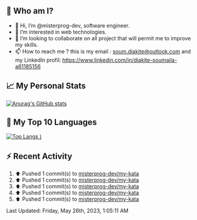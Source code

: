 ## **🔎 Who am I?**
- 👋 Hi, I’m @misterprog-dev, software engineer.
- 👀 I’m interested in web technologies.
- 💞️ I’m looking to collaborate on all project that will permit me to improve my skills.
- 📫 How to reach me ? this is my email : soum.diakite@outlook.com and my LinkedIn profil: https://www.linkedin.com/in/diakite-soumaila-a61185156


## **📈 My Personal Stats**
[![Anurag's GitHub stats](https://github-readme-stats.vercel.app/api?username=misterprog-dev&count_private=true&show_icons=true)](https://github.com/anuraghazra/github-readme-stats)

## **📣 My Top 10 Languages**
[![Top Langs](https://github-readme-stats.vercel.app/api/top-langs/?username=misterprog-dev&langs_count=10&layout=compact&hide=html,css&hide_title=true&&&show_icons=true)
)](https://github.com/anuraghazra/github-readme-stats)

## **⚡ Recent Activity**
<!--RECENT_ACTIVITY:start-->
1. ⬆️ Pushed 1 commit(s) to [misterprog-dev/my-kata](https://github.com/misterprog-dev/my-kata)<br>
2. ⬆️ Pushed 1 commit(s) to [misterprog-dev/my-kata](https://github.com/misterprog-dev/my-kata)<br>
3. ⬆️ Pushed 1 commit(s) to [misterprog-dev/my-kata](https://github.com/misterprog-dev/my-kata)<br>
4. ⬆️ Pushed 1 commit(s) to [misterprog-dev/my-kata](https://github.com/misterprog-dev/my-kata)<br>
5. ⬆️ Pushed 1 commit(s) to [misterprog-dev/my-kata](https://github.com/misterprog-dev/my-kata)<br>
<!--RECENT_ACTIVITY:end-->
<!--RECENT_ACTIVITY:last_update-->
Last Updated: Friday, May 26th, 2023, 1:05:11 AM
<!--RECENT_ACTIVITY:last_update_end-->

<!---
misterprog-dev/misterprog-dev is a ✨ special ✨ repository because its `README.md` (this file) appears on your GitHub profile.
You can click the Preview link to take a look at your changes.
--->


